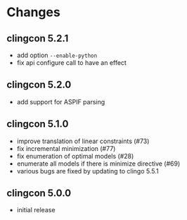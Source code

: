 # Changes

## clingcon 5.2.1

- add option `--enable-python`
- fix api configure call to have an effect

## clingcon 5.2.0

- add support for ASPIF parsing

## clingcon 5.1.0

- improve translation of linear constraints (#73)
- fix incremental minimization (#77)
- fix enumeration of optimal models (#28)
- enumerate all models if there is minimize directive (#69)
- various bugs are fixed by updating to clingo 5.5.1

## clingcon 5.0.0
  * initial release

